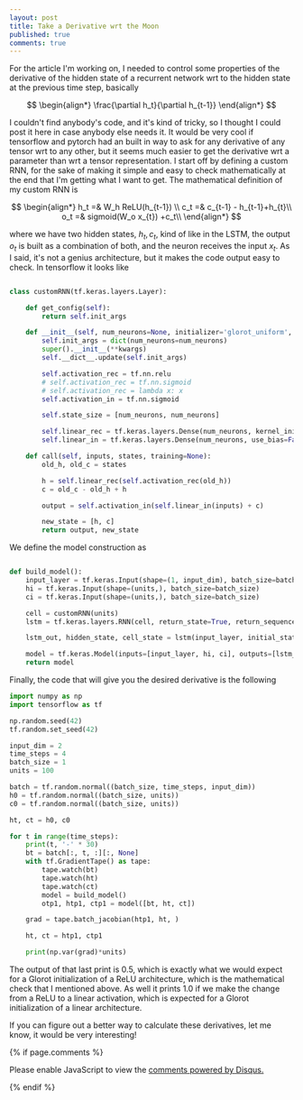 ```yaml
---
layout: post
title: Take a Derivative wrt the Moon
published: true
comments: true
---
```


For the article I'm working on, I needed to control some properties of the derivative of the hidden state 
of a recurrent network wrt to the hidden state at the previous time step, basically

$$
\begin{align*}
    \frac{\partial h_t}{\partial h_{t-1}}
\end{align*}
$$

I couldn't find anybody's code, and it's kind of tricky, so I thought I could post it here in case 
anybody else needs it. It would be very cool if tensorflow and pytorch had an built in way to ask for any derivative
of any tensor wrt to any other, but it seems much easier to get the derivative wrt a parameter
than wrt a tensor representation. I start off by defining a custom RNN, for the sake of making it simple and easy to check
mathematically at the end that I'm getting what I want to get. The mathematical definition of my custom RNN
is

$$
\begin{align*}
    h_t  =& W_h ReLU(h_{t-1}) \\
    c_t =& c_{t-1} - h_{t-1}+h_{t}\\
    o_t =& sigmoid(W_o x_{t}) +c_t\\
\end{align*}
$$

where we have two hidden states, $h_t, c_t$, kind of like in the LSTM, the output $o_t$ is 
built as a combination of both, and the neuron receives the input $x_t$. As I said, it's not a genius architecture, 
but it makes the code output easy to check. In tensorflow it looks like

```python

class customRNN(tf.keras.layers.Layer):

    def get_config(self):
        return self.init_args

    def __init__(self, num_neurons=None, initializer='glorot_uniform', **kwargs):
        self.init_args = dict(num_neurons=num_neurons)
        super().__init__(**kwargs)
        self.__dict__.update(self.init_args)

        self.activation_rec = tf.nn.relu
        # self.activation_rec = tf.nn.sigmoid
        # self.activation_rec = lambda x: x
        self.activation_in = tf.nn.sigmoid

        self.state_size = [num_neurons, num_neurons]

        self.linear_rec = tf.keras.layers.Dense(num_neurons, kernel_initializer=initializer)
        self.linear_in = tf.keras.layers.Dense(num_neurons, use_bias=False, kernel_initializer=initializer)

    def call(self, inputs, states, training=None):
        old_h, old_c = states

        h = self.linear_rec(self.activation_rec(old_h))
        c = old_c - old_h + h

        output = self.activation_in(self.linear_in(inputs) + c)

        new_state = [h, c]
        return output, new_state

```

We define the model construction as 


```python

def build_model():
    input_layer = tf.keras.Input(shape=(1, input_dim), batch_size=batch_size)
    hi = tf.keras.Input(shape=(units,), batch_size=batch_size)
    ci = tf.keras.Input(shape=(units,), batch_size=batch_size)

    cell = customRNN(units)
    lstm = tf.keras.layers.RNN(cell, return_state=True, return_sequences=True, stateful=True)

    lstm_out, hidden_state, cell_state = lstm(input_layer, initial_state=(hi, ci))

    model = tf.keras.Model(inputs=[input_layer, hi, ci], outputs=[lstm_out, hidden_state, cell_state])
    return model

```


Finally, the code that will give you the desired derivative is the following

```python
import numpy as np
import tensorflow as tf

np.random.seed(42)
tf.random.set_seed(42)

input_dim = 2
time_steps = 4
batch_size = 1
units = 100

batch = tf.random.normal((batch_size, time_steps, input_dim))
h0 = tf.random.normal((batch_size, units))
c0 = tf.random.normal((batch_size, units))

ht, ct = h0, c0

for t in range(time_steps):
    print(t, '-' * 30)
    bt = batch[:, t, :][:, None]
    with tf.GradientTape() as tape:
        tape.watch(bt)
        tape.watch(ht)
        tape.watch(ct)
        model = build_model()
        otp1, htp1, ctp1 = model([bt, ht, ct])

    grad = tape.batch_jacobian(htp1, ht, )

    ht, ct = htp1, ctp1

    print(np.var(grad)*units)

```

The output of that last print is $0.5$, which is exactly what we would expect for a Glorot initialization 
of a ReLU architecture, which is the mathematical check that I mentioned above. As well it prints $1.0$ if
we make the change from a ReLU to a linear activation, which is expected for a Glorot initialization of
a linear architecture.

If you can figure out a better way to calculate these derivatives, let me know, it would be very interesting!


{% if page.comments %} 



<div id="disqus_thread"></div>
<script>

/**
*  RECOMMENDED CONFIGURATION VARIABLES: EDIT AND UNCOMMENT THE SECTION BELOW TO INSERT DYNAMIC VALUES FROM YOUR PLATFORM OR CMS.
*  LEARN WHY DEFINING THESE VARIABLES IS IMPORTANT: https://disqus.com/admin/universalcode/#configuration-variables*/
/*
var disqus_config = function () {
this.page.url = PAGE_URL;  // Replace PAGE_URL with your page's canonical URL variable
this.page.identifier = PAGE_IDENTIFIER; // Replace PAGE_IDENTIFIER with your page's unique identifier variable
};
*/
(function() { // DON'T EDIT BELOW THIS LINE
var d = document, s = d.createElement('script');
s.src = 'https://https-lucehe-github-io.disqus.com/embed.js';
s.setAttribute('data-timestamp', +new Date());
(d.head || d.body).appendChild(s);
})();
</script>
<noscript>Please enable JavaScript to view the <a href="https://disqus.com/?ref_noscript">comments powered by Disqus.</a></noscript>



{% endif %}
